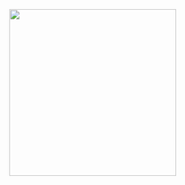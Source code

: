 <img src="https://github.com/TheDudeThatCode/TheDudeThatCode/blob/master/Assets/Hi.gif"  width="300" height="300"> 
